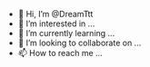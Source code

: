 - 👋 Hi, I’m @DreamTtt
- 👀 I’m interested in ...
- 🌱 I’m currently learning ...
- 💞️ I’m looking to collaborate on ...
- 📫 How to reach me ...

<!---
DreamTtt/DreamTtt is a ✨ special ✨ repository because its `README.md` (this file) appears on your GitHub profile.
You can click the Preview link to take a look at your changes.
--->
